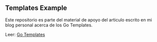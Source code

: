 ## Templates Example

Este repositorio es parte del material de apoyo del articulo escrito en mi blog personal acerca de los Go Templates.

Leer: [Go Templates](https://tavomoya.dev/post/code09-go-templates/)